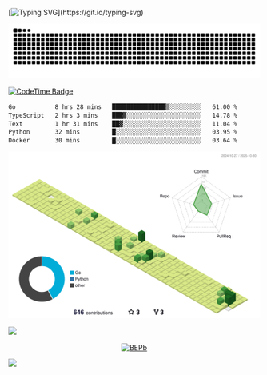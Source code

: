 [![Typing SVG](https://readme-typing-svg.demolab.com?font=JetBrains+Mono&duration=3000&center=true&vCenter=true&multiline=true&repeat=false&width=800&height=80&lines=Welcome+to+KevinMatt's+workshop;Do+not+go+gentle+into+that+good+night.)](https://git.io/typing-svg)

![snake-grid](https://raw.githubusercontent.com/kevinmatthe/kevinmatthe/output/github-contribution-grid-snake-dark.svg)

[![CodeTime Badge](https://img.shields.io/endpoint?style=flat-square&color=222&url=https%3A%2F%2Fapi.codetime.dev%2Fshield%3Fid%3D30418%26project%3D%26in=0)](https://codetime.dev)

<!--START_SECTION:waka-->

```txt
Go           8 hrs 28 mins   ███████████████▒░░░░░░░░░   61.00 %
TypeScript   2 hrs 3 mins    ███▓░░░░░░░░░░░░░░░░░░░░░   14.78 %
Text         1 hr 31 mins    ██▓░░░░░░░░░░░░░░░░░░░░░░   11.04 %
Python       32 mins         █░░░░░░░░░░░░░░░░░░░░░░░░   03.95 %
Docker       30 mins         █░░░░░░░░░░░░░░░░░░░░░░░░   03.64 %
```

<!--END_SECTION:waka-->

<!--   profile-green-animate -->
![](./profile-3d-contrib/profile-green-animate.svg)

<!--  2d history skills -->
<img src="https://cr-skills-chart-widget.azurewebsites.net/api/api?username=kevinmatthe" width="auto"></img>

<p align="center"> 
<a href="https://github.com/ryo-ma/github-profile-trophy"><img src="https://github-profile-trophy.vercel.app/?username=kevinmatthe" alt="BEPb" /></a>
</p>

<img src="https://cr-ss-service.azurewebsites.net/api/ScreenShot?widget=summary&username=kevinmatthe" width="auto"></img>
